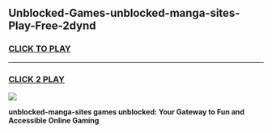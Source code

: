 
## Unblocked-Games-unblocked-manga-sites-Play-Free-2dynd
<h3>
<a href="https://premium76.site?title=unblocked-manga-sites&ref=12A">CLICK TO PLAY</a></h3>
<hr>

<h3>
<a href="https://premium76.site?title=unblocked-manga-sites&ref=12A">CLICK 2 PLAY</a>
  
</h3>

<a href="https://premium76.site?title=unblocked-manga-sites&ref=12A"><img src="https://clearcache.store/games.png"></a>


**unblocked-manga-sites games unblocked: Your Gateway to Fun and Accessible Online Gaming**
